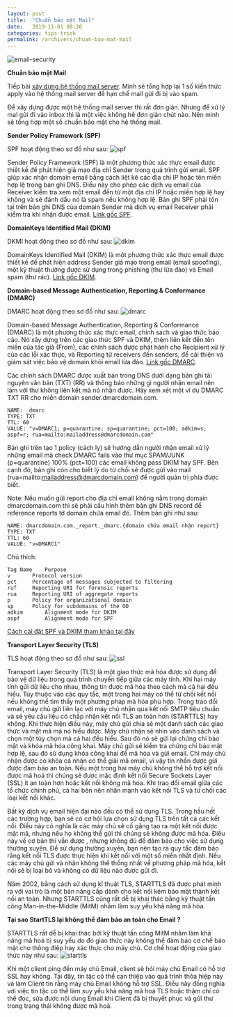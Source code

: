 ```yaml
---
layout: post
title:  "Chuẩn bảo mật Mail"
date:   2019-11-01 08:30
categories: tips-trick
permalink: /archivers/chuan-bao-mat-mail
---
```


![email-security](../../images/email-security.jpg)

**Chuẩn bảo mật Mail**

Tiếp bài [xây dựng hệ thống mail server](https://tunglouis.github.io/archivers/xay-dung-mail-server-marketing). Mình sẽ tổng hợp lại 1 số kiến thức apply vào hệ thống mail server để hạn chế mail gửi đi bị vào spam.

Để xây dựng được một hệ thống mail server thì rất đơn giản. Nhưng để xử lý mal gửi đi vào inbox thì là một việc không hề đơn giản chút nào. Nên mình sẽ tổng hợp một số chuẩn bảo mật cho hệ thống mail.

**Sender Policy Framework (SPF)**

SPF hoạt động theo sơ đồ như sau:
![spf](../../images/spf.png)

Sender Policy Framework (SPF) là một phương thức xác thực email được thiết kế để phát hiện giả mạo địa chỉ Sender trong quá trình gửi email. SPF giúp xác nhận domain email bằng cách liệt kê các địa chỉ IP hoặc tên miền hợp lệ trong bản ghi DNS. Điều này cho phép các dịch vụ email của Receiver kiểm tra xem một email đến từ một địa chỉ IP hoặc miền hợp lệ hay không và sẽ đánh dấu nó là spam nếu không hợp lệ.
Bản ghi SPF phải tồn tại trên bản ghi DNS của domain Sender mà dịch vụ email Receiver phải kiểm tra khi nhận được email. [Link gốc SPF](https://en.wikipedia.org/wiki/Sender_Policy_Framework).

**DomainKeys Identified Mail (DKIM)**

DKMI hoạt động theo sơ đồ như sau:
![dkim](../../images/dkim.png)

DomainKeys Identified Mail (DKIM) là một phương thức xác thực email được thiết kế để phát hiện address Sender giả mạo trong email (email spoofing), một kỹ thuật thường được sử dụng trong phishing (thư lừa đảo) và Email spam (thư rác). [Link gốc DKIM](https://en.wikipedia.org/wiki/DomainKeys_Identified_Mail).

**Domain-based Message Authentication, Reporting & Conformance (DMARC)**

DMARC hoạt động theo sơ đồ như sau:
![dmarc](../../images/dmarc.jpg)

Domain-based Message Authentication, Reporting & Conformance (DMARC) là một phương thức xác thực email, chính sách và giao thức báo cáo. Nó xây dựng trên các giao thức SPF và DKIM, thêm liên kết đến tên miền của tác giả (From), các chính sách được phát hành cho Recipient xử lý của các lỗi xác thực, và Reporting từ  receivers đến senders, để cải thiện và giám sát việc bảo vệ domain khỏi email lừa đảo. [Link gốc DMARC](https://dmarc.org/).

Các chính sách DMARC được xuất bản trong DNS dưới dạng bản ghi tài nguyên văn bản (TXT) (RR) và thông báo những gì người nhận email nên làm với thư không liên kết mà nó nhận được.
Hãy xem xét một ví dụ DMARC TXT RR cho miền domain sender.dmarcdomain.com.

```
NAME: _dmarc
TYPE: TXT
TTL: 60
VALUE: "v=DMARC1; p=quarantine; sp=quarantine; pct=100; adkim=s; aspf=r; rua=mailto:mailaddress@dmarcdomain.com"
```
Bản ghi trên tạo 1 policy (cách ly) sẽ hướng dẫn người nhận email xử lý những email mà check DMARC fails vào thư mục SPAM/JUNK (p=quarantine) 100% (pct=100) các email không pass DKIM hay SPF. Bên cạnh đó, bản ghi còn cho biết lý do từ chối sẽ được gửi vào mail (rua=mailto:mailaddress@dmarcdomain.com) để người quản trị phía được biết.

Note: Nếu muốn gửi report cho địa chỉ email không nằm trong domain dmarcdomain.com thì sẽ phải cấu hình thêm bản ghi DNS record để reference reports tớ domain chứa email đó. Thêm bản ghi như sau:

```
NAME: dmarcdomain.com._report._dmarc.{domain chứa email nhận report}
TYPE: TXT
TTL: 60
VALUE: "v=DMARC1"
```
Chú thích:

```
Tag Name	Purpose	
v		Protocol version
pct		Percentage of messages subjected to filtering
ruf		Reporting URI for forensic reports
rua		Reporting URI of aggregate reports
p		Policy for organizational domain
sp		Policy for subdomains of the OD
adkim		Alignment mode for DKIM
aspf		Alignment mode for SPF
```
[Cách cài đặt SPF và DKIM tham khảo tại đây](https://tunglouis.github.io/archivers/xay-dung-mail-server-marketing)

**Transport Layer Security (TLS)**

TLS hoạt động theo sơ đồ như sau:
![ssl](../../images/ssl.png)

Transport Layer Security (TLS) là một giao thức mã hóa được sử dụng để bảo vệ dữ liệu trong quá trình chuyển tiếp giữa các máy tính. Khi hai máy tính gửi dữ liệu cho nhau, thông tin được mã hóa theo cách mà cả hai đều hiểu. Tùy thuộc vào các quy tắc, một trong hai máy có thể từ chối kết nối nếu không thể tìm thấy một phương pháp mã hóa phù hợp. Trong trao đổi email, máy chủ gửi liên lạc với máy chủ nhận qua kết nối SMTP tiêu chuẩn và sẽ yêu cầu liệu có chấp nhận kết nối TLS an toàn hơn (STARTTLS) hay không. Khi thực hiện điều này, máy chủ gửi chia sẻ một danh sách các giao thức và mật mã mà nó hiểu được. Máy chủ nhận sẽ nhìn vào danh sách và chọn một tùy chọn mà cả hai đều hiểu. Sau đó nó sẽ gửi lại chứng chỉ bảo mật và khóa mã hóa công khai. Máy chủ gửi sẽ kiểm tra chứng chỉ bảo mật hợp lệ, sau đó sử dụng khóa công khai để mã hóa và gửi email. Chỉ máy chủ nhận được có khóa cá nhân có thể giải mã email, vì vậy tin nhắn được gửi được đảm bảo an toàn. Nếu một trong hai máy chủ không thể hỗ trợ kết nối được mã hoá thì chúng sẽ được mặc định kết nối Secure Sockets Layer (SSL) ít an toàn hơn hoặc kết nối không mã hóa. Khi trao đổi email giữa các tổ chức chính phủ, cả hai bên nên nhấn mạnh vào kết nối TLS và từ chối các loại kết nối khác.

Bất kỳ dịch vụ email hiện đại nào đều có thể sử dụng TLS. Trong hầu hết các trường hợp, bạn sẽ có cơ hội lựa chọn sử dụng TLS trên tất cả các kết nối. Điều này có nghĩa là các máy chủ sẽ cố gắng tạo ra một kết nối được mật mã, nhưng nếu họ không thể gửi thì chúng sẽ không được mã hóa. Điều này về cơ bản thì vẫn được , nhưng không đủ để đảm bảo cho việc sử dụng thường xuyên. Để sử dụng thường xuyên, bạn nên tạo ra quy tắc đảm bảo rằng kết nối TLS được thực hiện khi kết nối với một số miền nhất định. Nếu các máy chủ gửi và nhận không thể thống nhất về phương pháp mã hóa, kết nối sẽ bị loại bỏ và không có dữ liệu nào được gửi đi.

Năm 2002, bằng cách sử dụng kĩ thuật TLS, STARTTLS đã được phát minh ra với vai trò là một bản nâng cấp dành cho kết nối kém bảo mật thành kết nối an toàn. Nhưng STARTTLS cũng rất dễ bị khai thác bằng kỹ thuật tấn công Man-in-the-Middle (MitM) nhằm làm suy yếu khả năng mã hóa.

**Tại sao StartTLS lại không thể đảm bảo an toàn cho Email ?**

STARTTLS rất dễ bị khai thác bởi kỹ thuật tấn công MitM nhằm làm khả năng mã hoá bị suy yếu do đó giao thức này không thể đảm bảo cơ chế bảo mật cho thông điệp hay xác thực cho máy chủ. Cơ chế hoạt động của giao thức này như sau:
![starttls](../../images/starttls.png)

Khi một client ping đến máy chủ Email, client sẽ hỏi máy chủ Email có hỗ trợ SSL hay không. Tại đây, tin tặc có thể can thiệp vào quá trình thỏa hiệp này và làm Client tin rằng máy chủ Email không hỗ trợ SSL. Điều này đồng nghĩa với việc tin tặc có thể làm suy yếu khả năng mã hoá TLS hoặc thậm chí có thể đọc, sửa được nội dung Email khi Client đã bị thuyết phục và gửi thư trong trạng thái không được mã hoá.